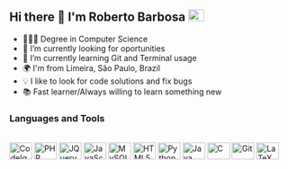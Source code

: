 ## Hi there 👋 I'm Roberto Barbosa <a href="https://www.linkedin.com/in/roberto-barbosa-junior/" target="_blank"><img height="21" width="28" src="https://cdn.jsdelivr.net/gh/devicons/devicon/icons/linkedin/linkedin-original.svg" /></a>

- 👨🏻‍🎓 Degree in Computer Science
- 🔭 I’m currently looking for oportunities
- 🌱 I’m currently learning Git and Terminal usage
- 🌍 I'm from Limeira, São Paulo, Brazil
- 💡 I like to look for code solutions and fix bugs
- 📚 Fast learner/Always willing to learn something new

### Languages and Tools
<div style="display: inline_block"><br>
  <img align="center" alt="CodeIgniter4" height="30" width="40" src="https://cdn.jsdelivr.net/gh/devicons/devicon/icons/codeigniter/codeigniter-plain-wordmark.svg" />
  <img align="center" alt="PHP" height="30" width="40" src="https://cdn.jsdelivr.net/gh/devicons/devicon/icons/php/php-original.svg" />
  <img align="center" alt="JQuery" height="30" width="40" src="https://cdn.jsdelivr.net/gh/devicons/devicon/icons/jquery/jquery-original-wordmark.svg" />
  <img align="center" alt="JavaScript" height="30" width="40" src="https://cdn.jsdelivr.net/gh/devicons/devicon/icons/javascript/javascript-original.svg" />
  <img align="center" alt="MySQL" height="30" width="40" src="https://cdn.jsdelivr.net/gh/devicons/devicon/icons/mysql/mysql-original-wordmark.svg" />
  <img align="center" alt="HTML5" height="30" width="40" src="https://cdn.jsdelivr.net/gh/devicons/devicon/icons/html5/html5-original-wordmark.svg" />
  <img align="center" alt="Python" height="30" width="40" src="https://cdn.jsdelivr.net/gh/devicons/devicon/icons/python/python-original.svg" />
  <img align="center" alt="Java" height="30" width="40" src="https://cdn.jsdelivr.net/gh/devicons/devicon/icons/java/java-original.svg" />
  <img align="center" alt="C" height="30" width="40" src="https://cdn.jsdelivr.net/gh/devicons/devicon/icons/c/c-original.svg" />
  <img align="center" alt="Git" height="30" width="40" src="https://cdn.jsdelivr.net/gh/devicons/devicon/icons/git/git-original.svg" />
  <img align="center" alt="LaTeX" height="30" width="40" src="https://cdn.jsdelivr.net/gh/devicons/devicon/icons/latex/latex-original.svg" />
</div>
